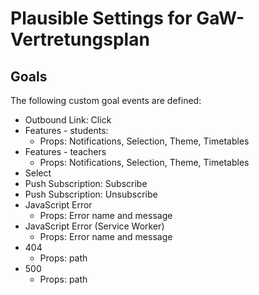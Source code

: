 # Plausible Settings for GaW-Vertretungsplan

## Goals
The following custom goal events are defined:
 * Outbound Link: Click
 * Features - students:
   - Props: Notifications, Selection, Theme, Timetables
 * Features - teachers
   - Props: Notifications, Selection, Theme, Timetables 
 * Select
 * Push Subscription: Subscribe
 * Push Subscription: Unsubscribe
 * JavaScript Error
   - Props: Error name and message
 * JavaScript Error (Service Worker)
   - Props: Error name and message
 * 404
   - Props: path
 * 500
   - Props: path
